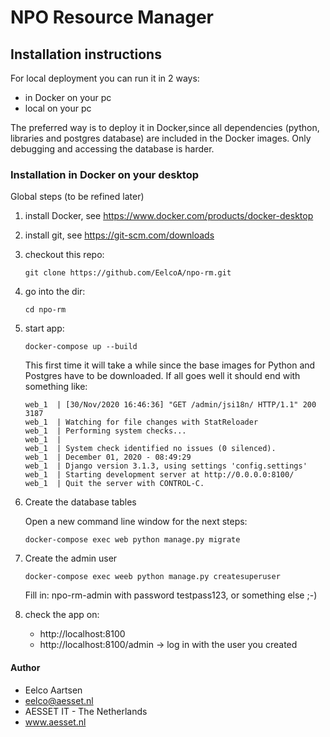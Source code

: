 # NPO Resource Manager

## Installation instructions
For local deployment you can run it in 2 ways: 
- in Docker on your pc
- local on your pc

The preferred way is to deploy it in Docker,since all dependencies (python, libraries and postgres database) are included in the Docker images. Only debugging and accessing the database is harder.

### Installation in Docker on your desktop
Global steps (to be refined later)
1) install Docker, see https://www.docker.com/products/docker-desktop
2) install git, see https://git-scm.com/downloads
3) checkout this repo:
    ```
    git clone https://github.com/EelcoA/npo-rm.git
    ```
4) go into the dir:
    ```
    cd npo-rm
    ```
5) start app:
    ```
    docker-compose up --build 
    ```
    This first time it will take a while since the base images for Python and Postgres have to be downloaded.
    If all goes well it should end with something like:
    ```
    web_1  | [30/Nov/2020 16:46:36] "GET /admin/jsi18n/ HTTP/1.1" 200 3187
    web_1  | Watching for file changes with StatReloader
    web_1  | Performing system checks...
    web_1  | 
    web_1  | System check identified no issues (0 silenced).
    web_1  | December 01, 2020 - 08:49:29
    web_1  | Django version 3.1.3, using settings 'config.settings'
    web_1  | Starting development server at http://0.0.0.0:8100/
    web_1  | Quit the server with CONTROL-C.
    ```

6) Create the database tables

    Open a new command line window for the next steps:
    ```
    docker-compose exec web python manage.py migrate
    ```

7) Create the admin user
    ```
    docker-compose exec weeb python manage.py createsuperuser
    ```
    Fill in: npo-rm-admin with password testpass123, or something else ;-)

8) check the app on:
    - http://localhost:8100
    - http://localhost:8100/admin   -> log in with the user you created 

#### Author
- Eelco Aartsen
- eelco@aesset.nl
- AESSET IT - The Netherlands
- www.aesset.nl


